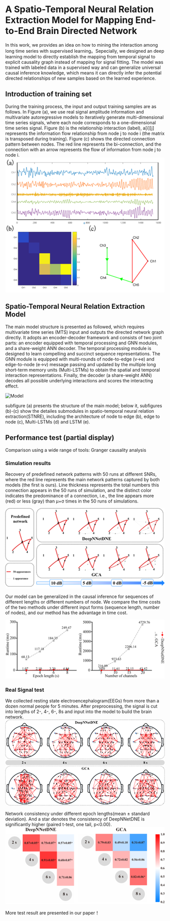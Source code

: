 # A Spatio-Temporal Neural Relation Extraction Model for Mapping End-to-End Brain Directed Network 
In this work, we provides an idea on how to mining the interaction among long time series with supervised learning。Sepecially, we designed an deep learning model to directly establish the mapping from temporal signal to explicit causality graph instead of mapping for signal fitting. The model was trained with labeled data in a supervised way and can generalize universal causal inference knowledge, which means it can directly infer the potential directed relationships of new samples based on the learned experience.

## Introduction of training set
During the training process, the input and output training samples are as follows. In Figure (a), we use real signal amplitude information and multivariate autoregressive models to iteratively generate multi-dimensional time series signals, where each node corresponds to a one-dimensional time series signal. Figure (b) is the relationship interaction (label), a[i][j] represents the information flow relationship from node j to node i (the matrix is transposed during training). Figure (c) shows the directed connection pattern between nodes. The red line represents the bi-connection, and the connection with an arrow represents the flow of information from node j to node i.
![trainSample](https://github.com/WanjunCC/LSTM_GNN/blob/main/image/train_pair.png)


## Spatio-Temporal Neural Relation Extraction Model
The main model structure is presented as followed, which requires multivariate time series (MTS) input and outputs the directed network graph directly. It adopts an encoder-decoder framework and consists of two joint parts: an encoder equipped with temporal processing and GNN modules, and a share-weight ANN decoder.  The temporal processing module is designed to learn compelling and succinct sequence representations. The GNN module is equipped with multi-rounds of node-to-edge (v->e) and edge-to-node (e->v) message passing and updated by the multiple long short-term memory units (Multi-LSTMs) to obtain the spatial and temporal interaction representations. Finally, the decoder (a share-weight ANN) decodes all possible underlying interactions and scores the interacting effect. 

![Model](https://github.com/WanjunCC/LSTM_GNN/blob/main/image/model.png)

subfigure (a) presents the structure of the main model; below it, subfigures (b)-(c) show the detailes submodules in spatio-temporal neural relation extraction(STNRE), including the architecture of node to edge (b), edge to node (c), Multi-LSTMs (d) and LSTM (e). 

## Performance test (partial display)
Comparison using a wide range of tools: Granger causality analysis
### Simulation results
Recovery of predefined network patterns with 50 runs at different SNRs, where the red line represents the main network patterns captured by both models (the first is ours). Line thickness represents the total numbers this connection appears in the 50 runs of simulation, and the distinct color indicates the predominance of a connection, i.e., the line appears more (red) or less (gray) than μ+σ times in the 50 runs of simulations. 

![recovery](https://github.com/WanjunCC/LSTM_GNN/blob/main/image/result1.png)


Our model can be generalized in the causal inference for sequences of different lengths or different numbers of node. We compare the time costs of the two methods under different input forms (sequence length, number of nodes), and our method has the advantage in time cost.

![Timecost](https://github.com/WanjunCC/LSTM_GNN/blob/main/image/result2.png)

### Real Signal test
We collected resting state electroencephalogram(EEGs) from more than a dozen normal people for 5 minutes. After preprocessing, the signal is cut into lengths of 2-, 4-, 6-, 8s and input into the model to build the brain network.
![nework](https://github.com/WanjunCC/LSTM_GNN/blob/main/image/result3.png)


Network consistency under different epoch lengths(mean ± standard deviation). And a star denotes the consistency of DeepNNetDNE is significantly higher (paired t-test, one tail, p<0.00).
![network](https://github.com/WanjunCC/LSTM_GNN/blob/main/image/result4.png)

More test result are presented in our paper！
